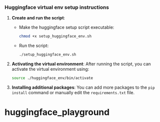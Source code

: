 
### Huggingface virtual env setup instructions

1. **Create and run the script**:
   - Make the huggingface setup script executable:
     ```bash
     chmod +x setup_huggingface_env.sh
     ```
   - Run the script:
     ```bash
     ./setup_huggingface_env.sh
     ```

2. **Activating the virtual environment**:
   After running the script, you can activate the virtual environment using:
   ```bash
   source ./huggingface_env/bin/activate
   ```

3. **Installing additional packages**:
   You can add more packages to the `pip install` command or manually edit the `requirements.txt` file.

# huggingface_playground
